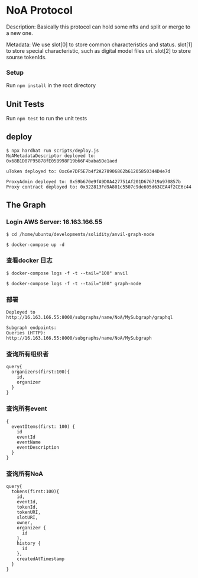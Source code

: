 # NoA Protocol

Description: 
   Basically this protocol can hold some nfts and split or merge to a new one.

Metadata:
   We use slot[0] to store common characteristics and status. slot[1] to store special characteristic, such as digital model files uri. slot[2] to store sourse tokenIds.
    
### Setup

Run `npm install` in the root directory

## Unit Tests

Run `npm test` to run the unit tests

## deploy
```
$ npx hardhat run scripts/deploy.js
NoAMetadataDescriptor deployed to: 0x68B1D87F95878fE05B998F19b66F4baba5De1aed

uToken deployed to: 0xc6e7DF5E7b4f2A278906862b61205850344D4e7d

ProxyAdmin deployed to: 0x59b670e9fA9D0A427751Af201D676719a970857b
Proxy contract deployed to: 0x322813Fd9A801c5507c9de605d63CEA4f2CE6c44

```
## The Graph

### Login AWS Server: 16.163.166.55
```
$ cd /home/ubuntu/developments/solidity/anvil-graph-node

$ docker-compose up -d
```

### 查看docker 日志
```
$ docker-compose logs -f -t --tail="100" anvil   

$ docker-compose logs -f -t --tail="100" graph-node   

```

### 部署
```
Deployed to http://16.163.166.55:8000/subgraphs/name/NoA/MySubgraph/graphql

Subgraph endpoints:
Queries (HTTP):     http://16.163.166.55:8000/subgraphs/name/NoA/MySubgraph
```

### 查询所有组织者
```
query{
  organizers(first:100){
    id,
    organizer
  }
}

```

### 查询所有event
```
{
  eventItems(first: 100) {
    id
    eventId
    eventName
    eventDescription
  }
}
```

### 查询所有NoA
```
query{
  tokens(first:100){
    id,
    eventId,
    tokenId,
    tokenURI,
    slotURI,
    owner,
    organizer {
      id
    },
    history {
      id
    },
    createdAtTimestamp
  }
}

```